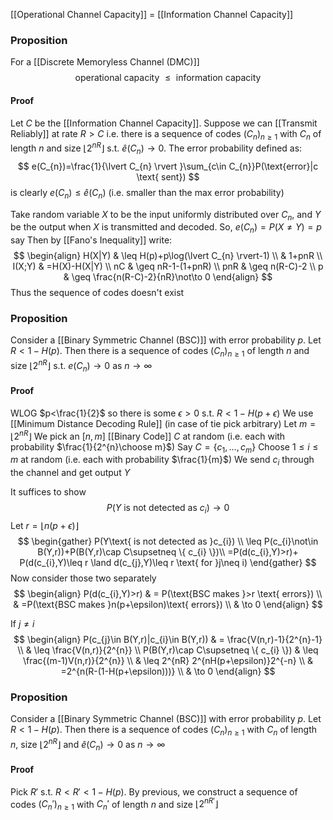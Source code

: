 [[Operational Channel Capacity]] = [[Information Channel Capacity]]

### Proposition
For a [[Discrete Memoryless Channel (DMC)]] 
$$
\text{operational capacity }\leq \text{ information capacity}
$$
#### Proof
Let $C$ be the [[Information Channel Capacity]]. Suppose we can [[Transmit Reliably]] at rate $R>C$ i.e. there is a sequence of codes $(C_{n})_{n\geq 1}$ with $C_{n}$ of length $n$ and size $\lfloor 2^{nR} \rfloor$ s.t. $\hat{e}(C_{n})\to 0$.
The error probability defined as:
$$
e(C_{n})=\frac{1}{\lvert C_{n} \rvert }\sum_{c\in C_{n}}P(\text{error}|c \text{ sent})
$$
is clearly $e(C_{n})\leq \hat{e}(C_{n})$ (i.e. smaller than the max error probability)

Take random variable $X$ to be the input uniformly distributed over $C_{n}$, and $Y$ be the output when $X$ is transmitted and decoded. 
So, $e(C_{n})=P(X\neq Y)=p$ say
Then by [[Fano's Inequality]] write:
$$
\begin{align}
H(X|Y) & \leq H(p)+p\log(\lvert C_{n} \rvert-1) \\
 & 1+pnR \\
I(X;Y) & =H(X)-H(X|Y) \\
nC & \geq nR-1-(1+pnR) \\
pnR & \geq n(R-C)-2 \\
p & \geq \frac{n(R-C)-2}{nR}\not\to 0
\end{align}
$$
Thus the sequence of codes doesn't exist 

### Proposition
Consider a [[Binary Symmetric Channel (BSC)]] with error probability $p$. Let $R<1-H(p)$. Then there is a sequence of codes $(C_{n})_{n\geq 1}$ of length $n$ and size $\lfloor 2^{nR} \rfloor$ s.t. $e(C_{n})\to 0$ as $n\to \infty$
#### Proof
WLOG $p<\frac{1}{2}$ so there is some $\epsilon>0$ s.t. $R<1-H(p+\epsilon)$
We use [[Minimum Distance Decoding Rule]] (in case of tie pick arbitrary)
Let $m=\lfloor 2^{nR} \rfloor$
We pick an $[n,m]$ [[Binary Code]] $C$ at random 
(i.e. each with probability $\frac{1}{2^{n}\choose m}$) 
Say $C=\{ c_{1},\dots,c_{m} \}$
Choose $1\leq i\leq m$ at random (i.e. each with probability $\frac{1}{m}$) 
We send $c_{i}$ through the channel and get output $Y$ 

It suffices to show 
$$
P(Y\text{ is not detected as }c_{i})\to 0
$$
Let $r=\lfloor n(p+\epsilon) \rfloor$
$$
\begin{gather}
P(Y\text{ is not detected as }c_{i}) \\
\leq P(c_{i}\not\in B(Y,r))+P(B(Y,r)\cap C\supsetneq \{ c_{i} \})\\
=P(d(c_{i},Y)>r)+ P(d(c_{i},Y)\leq r \land d(c_{j},Y)\leq r \text{ for }j\neq i)
\end{gather}
$$
Now consider those two separately 
$$
\begin{align}
P(d(c_{i},Y)>r)  & = P(\text{BSC makes }>r \text{ errors}) \\
 & =P(\text{BSC makes }n(p+\epsilon)\text{ errors}) \\
 & \to 0
\end{align}
$$

If $j\neq i$
$$
\begin{align}
P(c_{j}\in B(Y,r)|c_{i}\in B(Y,r)) & = \frac{V(n,r)-1}{2^{n}-1} \\
 & \leq \frac{V(n,r)}{2^{n}} \\
P(B(Y,r)\cap C\supsetneq \{ c_{i} \})  & \leq \frac{(m-1)V(n,r)}{2^{n}} \\
 & \leq 2^{nR} 2^{nH(p+\epsilon)}2^{-n} \\
 & =2^{n(R-(1-H(p+\epsilon)))} \\
 & \to 0
\end{align}
$$
### Proposition
Consider a [[Binary Symmetric Channel (BSC)]] with error probability $p$. Let $R<1-H(p)$. Then there is a sequence of codes $(C_{n})_{n\geq 1}$ with $C_{n}$ of length $n$, size $\lfloor 2^{nR} \rfloor$ and $\hat{e}(C_{n})\to 0$ as $n\to \infty$ 
#### Proof
Pick $R'$ s.t. $R<R'<1-H(p)$. By previous, we construct a sequence of codes $(C_{n}')_{n\geq 1}$ with $C_{n}'$ of length $n$ and size $\lfloor 2^{nR'} \rfloor$  
